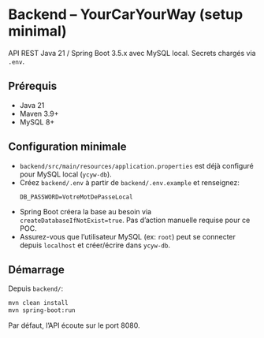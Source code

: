 # Backend – YourCarYourWay (setup minimal)

API REST Java 21 / Spring Boot 3.5.x avec MySQL local. Secrets chargés via `.env`.

## Prérequis

- Java 21
- Maven 3.9+
- MySQL 8+

## Configuration minimale

- `backend/src/main/resources/application.properties` est déjà configuré pour MySQL local (`ycyw-db`).
- Créez `backend/.env` à partir de `backend/.env.example` et renseignez:
  ```env
  DB_PASSWORD=VotreMotDePasseLocal
  ```
- Spring Boot créera la base au besoin via `createDatabaseIfNotExist=true`. Pas d’action manuelle requise pour ce POC.
- Assurez-vous que l’utilisateur MySQL (ex: `root`) peut se connecter depuis `localhost` et créer/écrire dans `ycyw-db`.

## Démarrage

Depuis `backend/`:

```bash
mvn clean install
mvn spring-boot:run
```

Par défaut, l’API écoute sur le port 8080.
